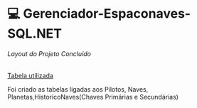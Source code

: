 



 # :computer:  Gerenciador-Espaconaves-SQL.NET
######  Layout do Projeto Concluído

[Tabela utilizada ](https://github.com/Doni-zete/Gerenciador-Espaconaves-SQL.NET/blob/main/scripts-tabelas.sql)

Foi criado as tabelas ligadas aos Pilotos, Naves, Planetas,HistoricoNaves(Chaves Primárias e Secundárias)



